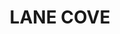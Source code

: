 ---
lastmod: '2025-04-06T06:05:20+00:00'
latitude: -33.818641
layout: suburb
longitude: 151.160912
postcode: '2066'
state: NSW
title: LANE COVE
url: /nsw/lane-cove/
---